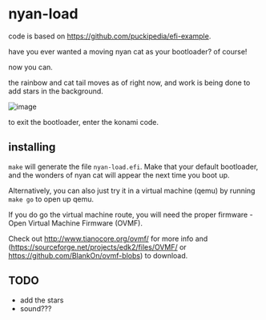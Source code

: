 # nyan-load

code is based on https://github.com/puckipedia/efi-example.

have you ever wanted a moving nyan cat as your bootloader? of course!

now you can.

the rainbow and cat tail moves as of right now, and work is being done to add stars in the background.

![image](https://cloud.githubusercontent.com/assets/6683648/21967660/3929e4be-db59-11e6-93ff-28dc47e85759.png)

to exit the bootloader, enter the konami code.

## installing

`make` will generate the file `nyan-load.efi`.
Make that your default bootloader, and the wonders of nyan cat will appear the next time you boot up.

Alternatively, you can also just try it in a virtual machine (qemu) by running `make go` to open up qemu.

If you do go the virtual machine route, you will need the proper firmware - Open Virtual Machine Firmware (OVMF).

Check out http://www.tianocore.org/ovmf/ for more info and (https://sourceforge.net/projects/edk2/files/OVMF/ or https://github.com/BlankOn/ovmf-blobs) to download.

## TODO

 - add the stars
 - sound???
